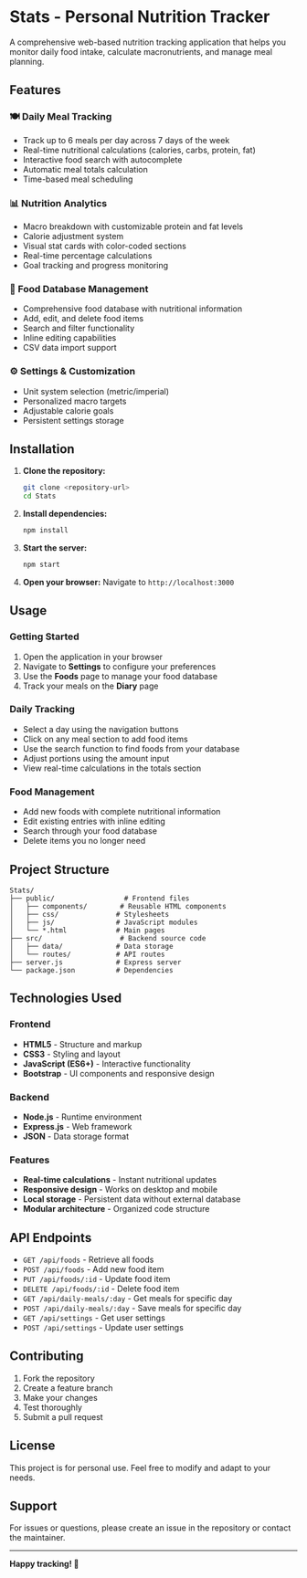 # Stats - Personal Nutrition Tracker

A comprehensive web-based nutrition tracking application that helps you monitor daily food intake, calculate macronutrients, and manage meal planning.

## Features

### 🍽️ Daily Meal Tracking
- Track up to 6 meals per day across 7 days of the week
- Real-time nutritional calculations (calories, carbs, protein, fat)
- Interactive food search with autocomplete
- Automatic meal totals calculation
- Time-based meal scheduling

### 📊 Nutrition Analytics
- Macro breakdown with customizable protein and fat levels
- Calorie adjustment system
- Visual stat cards with color-coded sections
- Real-time percentage calculations
- Goal tracking and progress monitoring

### 🥗 Food Database Management
- Comprehensive food database with nutritional information
- Add, edit, and delete food items
- Search and filter functionality
- Inline editing capabilities
- CSV data import support

### ⚙️ Settings & Customization
- Unit system selection (metric/imperial)
- Personalized macro targets
- Adjustable calorie goals
- Persistent settings storage

## Installation

1. **Clone the repository:**
   ```bash
   git clone <repository-url>
   cd Stats
   ```

2. **Install dependencies:**
   ```bash
   npm install
   ```

3. **Start the server:**
   ```bash
   npm start
   ```

4. **Open your browser:**
   Navigate to `http://localhost:3000`

## Usage

### Getting Started
1. Open the application in your browser
2. Navigate to **Settings** to configure your preferences
3. Use the **Foods** page to manage your food database
4. Track your meals on the **Diary** page

### Daily Tracking
- Select a day using the navigation buttons
- Click on any meal section to add food items
- Use the search function to find foods from your database
- Adjust portions using the amount input
- View real-time calculations in the totals section

### Food Management
- Add new foods with complete nutritional information
- Edit existing entries with inline editing
- Search through your food database
- Delete items you no longer need

## Project Structure

```
Stats/
├── public/                 # Frontend files
│   ├── components/        # Reusable HTML components
│   ├── css/              # Stylesheets
│   ├── js/               # JavaScript modules
│   └── *.html            # Main pages
├── src/                   # Backend source code
│   ├── data/             # Data storage
│   └── routes/           # API routes
├── server.js             # Express server
└── package.json          # Dependencies
```

## Technologies Used

### Frontend
- **HTML5** - Structure and markup
- **CSS3** - Styling and layout
- **JavaScript (ES6+)** - Interactive functionality
- **Bootstrap** - UI components and responsive design

### Backend
- **Node.js** - Runtime environment
- **Express.js** - Web framework
- **JSON** - Data storage format

### Features
- **Real-time calculations** - Instant nutritional updates
- **Responsive design** - Works on desktop and mobile
- **Local storage** - Persistent data without external database
- **Modular architecture** - Organized code structure

## API Endpoints

- `GET /api/foods` - Retrieve all foods
- `POST /api/foods` - Add new food item
- `PUT /api/foods/:id` - Update food item
- `DELETE /api/foods/:id` - Delete food item
- `GET /api/daily-meals/:day` - Get meals for specific day
- `POST /api/daily-meals/:day` - Save meals for specific day
- `GET /api/settings` - Get user settings
- `POST /api/settings` - Update user settings

## Contributing

1. Fork the repository
2. Create a feature branch
3. Make your changes
4. Test thoroughly
5. Submit a pull request

## License

This project is for personal use. Feel free to modify and adapt to your needs.

## Support

For issues or questions, please create an issue in the repository or contact the maintainer.

---

**Happy tracking! 🎯** 